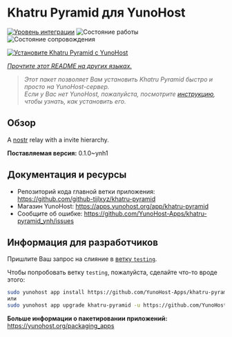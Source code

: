 <!--
Важно: этот README был автоматически сгенерирован <https://github.com/YunoHost/apps/tree/master/tools/readme_generator>
Он НЕ ДОЛЖЕН редактироваться вручную.
-->

# Khatru Pyramid для YunoHost

[![Уровень интеграции](https://dash.yunohost.org/integration/khatru-pyramid.svg)](https://ci-apps.yunohost.org/ci/apps/khatru-pyramid/) ![Состояние работы](https://ci-apps.yunohost.org/ci/badges/khatru-pyramid.status.svg) ![Состояние сопровождения](https://ci-apps.yunohost.org/ci/badges/khatru-pyramid.maintain.svg)

[![Установите Khatru Pyramid с YunoHost](https://install-app.yunohost.org/install-with-yunohost.svg)](https://install-app.yunohost.org/?app=khatru-pyramid)

*[Прочтите этот README на других языках.](./ALL_README.md)*

> *Этот пакет позволяет Вам установить Khatru Pyramid быстро и просто на YunoHost-сервер.*  
> *Если у Вас нет YunoHost, пожалуйста, посмотрите [инструкцию](https://yunohost.org/install), чтобы узнать, как установить его.*

## Обзор

A [nostr](https://github.com/nostr-protocol/nostr) relay with a invite hierarchy.



**Поставляемая версия:** 0.1.0~ynh1
## Документация и ресурсы

- Репозиторий кода главной ветки приложения: <https://github.com/github-tijlxyz/khatru-pyramid>
- Магазин YunoHost: <https://apps.yunohost.org/app/khatru-pyramid>
- Сообщите об ошибке: <https://github.com/YunoHost-Apps/khatru-pyramid_ynh/issues>

## Информация для разработчиков

Пришлите Ваш запрос на слияние в [ветку `testing`](https://github.com/YunoHost-Apps/khatru-pyramid_ynh/tree/testing).

Чтобы попробовать ветку `testing`, пожалуйста, сделайте что-то вроде этого:

```bash
sudo yunohost app install https://github.com/YunoHost-Apps/khatru-pyramid_ynh/tree/testing --debug
или
sudo yunohost app upgrade khatru-pyramid -u https://github.com/YunoHost-Apps/khatru-pyramid_ynh/tree/testing --debug
```

**Больше информации о пакетировании приложений:** <https://yunohost.org/packaging_apps>

